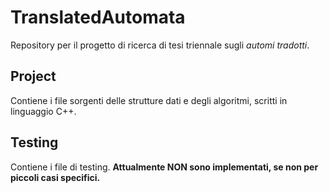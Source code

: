# TranslatedAutomata
Repository per il progetto di ricerca di tesi triennale sugli *automi tradotti*.

## Project
Contiene i file sorgenti delle strutture dati e degli algoritmi, scritti in linguaggio C++.

## Testing
Contiene i file di testing.
**Attualmente NON sono implementati, se non per piccoli casi specifici.**
